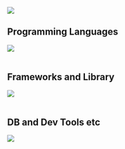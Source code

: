 ![](https://github-readme-stats.vercel.app/api/top-langs?username=yukimura-manase&show_icons=true&locale=en&layout=compact)

## Programming Languages

<img src="https://skillicons.dev/icons?i=css,js,typescript,python," /> <br /><br />

## Frameworks and Library

<img src="https://skillicons.dev/icons?i=react,nodejs,fastapi,laravel" /> <br /><br />

## DB and Dev Tools etc

<img src="https://skillicons.dev/icons?i=docker,git,github,vscode,linux,anaconda" /> <br /><br />

